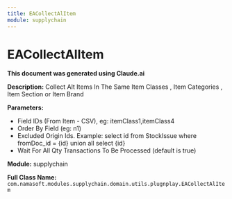 ```yaml
---
title: EACollectAlItem
module: supplychain
---
```



<div class='entity-flows'>

# EACollectAlItem

**This document was generated using Claude.ai**

**Description:** Collect Alt Items In The Same Item Classes , Item Categories , Item Section or Item Brand

**Parameters:**
- Field IDs (From Item - CSV), eg: itemClass1,itemClass4
- Order By Field (eg: n1)
- Excluded Origin Ids. Example: select id from StockIssue where fromDoc_id = {id} union all select {id}
- Wait For All Qty Transactions To Be Processed (default is true)

**Module:** supplychain

**Full Class Name:** `com.namasoft.modules.supplychain.domain.utils.plugnplay.EACollectAlItem`


</div>

